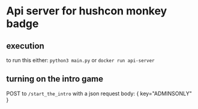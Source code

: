 # Api server for hushcon monkey badge

## execution
to run this either:
`python3 main.py`
or
`docker run api-server`

## turning on the intro game
POST to `/start_the_intro` with a json request body:
{
    key="ADMINSONLY"
}